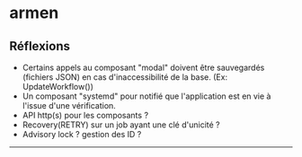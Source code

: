 # armen

## Réflexions

- Certains appels au composant "modal" doivent être sauvegardés (fichiers JSON) en cas d'inaccessibilité de la base. (Ex: UpdateWorkflow())
- Un composant "systemd" pour notifié que l'application est en vie à l'issue d'une vérification.
- API http(s) pour les composants ?
- Recovery(RETRY) sur un job ayant une clé d'unicité ?
- Advisory lock ? gestion des ID ?

---

